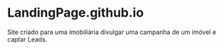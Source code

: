 # LandingPage.github.io
Site criado para uma imobiliária divulgar uma campanha de um imóvel e captar Leads.
